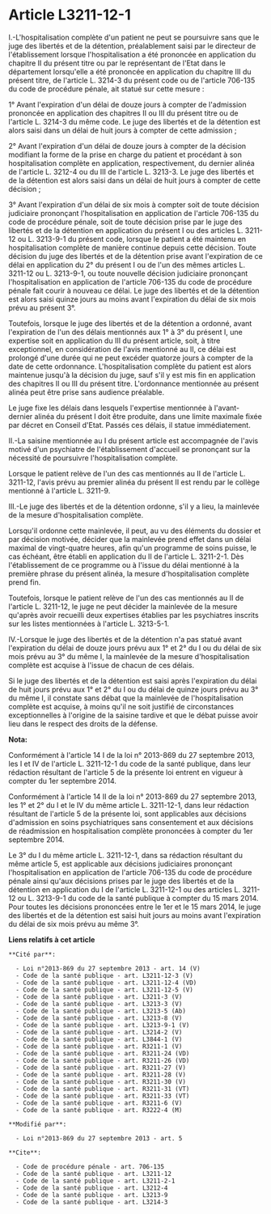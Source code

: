 # Article L3211-12-1

I.-L'hospitalisation complète d'un patient ne peut se poursuivre sans que le juge des libertés et de la détention,
préalablement saisi par le directeur de l'établissement lorsque l'hospitalisation a été prononcée en application du chapitre
II du présent titre ou par le représentant de l'Etat dans le département lorsqu'elle a été prononcée en application du
chapitre III du présent titre, de l'article L. 3214-3 du présent code ou de l'article 706-135 du code de procédure pénale,
ait statué sur cette mesure : 

1° Avant l'expiration d'un délai de douze jours à compter de l'admission prononcée en application des chapitres II ou III du
présent titre ou de l'article L. 3214-3 du même code. Le juge des libertés et de la détention est alors saisi dans un délai
de huit jours à compter de cette admission ; 

2° Avant l'expiration d'un délai de douze jours à compter de la décision modifiant la forme de la prise en charge du patient
et procédant à son hospitalisation complète en application, respectivement, du dernier alinéa de l'article L. 3212-4 ou du
III de l'article L. 3213-3. Le juge des libertés et de la détention est alors saisi dans un délai de huit jours à compter de
cette décision ; 

3° Avant l'expiration d'un délai de six mois à compter soit de toute décision judiciaire prononçant l'hospitalisation en
application de l'article 706-135 du code de procédure pénale, soit de toute décision prise par le juge des libertés et de la
détention en application du présent I ou des articles L. 3211-12 ou L. 3213-9-1 du présent code, lorsque le patient a été
maintenu en hospitalisation complète de manière continue depuis cette décision. Toute décision du juge des libertés et de la
détention prise avant l'expiration de ce délai en application du 2° du présent I ou de l'un des mêmes articles L. 3211-12 ou
L. 3213-9-1, ou toute nouvelle décision judiciaire prononçant l'hospitalisation en application de l'article 706-135 du code
de procédure pénale fait courir à nouveau ce délai. Le juge des libertés et de la détention est alors saisi quinze jours au
moins avant l'expiration du délai de six mois prévu au présent 3°. 

Toutefois, lorsque le juge des libertés et de la détention a ordonné, avant l'expiration de l'un des délais mentionnés aux 1°
à 3° du présent I, une expertise soit en application du III du présent article, soit, à titre exceptionnel, en considération
de l'avis mentionné au II, ce délai est prolongé d'une durée qui ne peut excéder quatorze jours à compter de la date de cette
ordonnance. L'hospitalisation complète du patient est alors maintenue jusqu'à la décision du juge, sauf s'il y est mis fin en
application des chapitres II ou III du présent titre. L'ordonnance mentionnée au présent alinéa peut être prise sans audience
préalable. 

Le juge fixe les délais dans lesquels l'expertise mentionnée à l'avant-dernier alinéa du présent I doit être produite, dans
une limite maximale fixée par décret en Conseil d'Etat. Passés ces délais, il statue immédiatement. 

II.-La saisine mentionnée au I du présent article est accompagnée de l'avis motivé d'un psychiatre de l'établissement
d'accueil se prononçant sur la nécessité de poursuivre l'hospitalisation complète. 

Lorsque le patient relève de l'un des cas mentionnés au II de l'article L. 3211-12, l'avis prévu au premier alinéa du présent
II est rendu par le collège mentionné à l'article L. 3211-9. 

III.-Le juge des libertés et de la détention ordonne, s'il y a lieu, la mainlevée de la mesure d'hospitalisation complète. 

Lorsqu'il ordonne cette mainlevée, il peut, au vu des éléments du dossier et par décision motivée, décider que la mainlevée
prend effet dans un délai maximal de vingt-quatre heures, afin qu'un programme de soins puisse, le cas échéant, être établi
en application du II de l'article L. 3211-2-1. Dès l'établissement de ce programme ou à l'issue du délai mentionné à la
première phrase du présent alinéa, la mesure d'hospitalisation complète prend fin. 

Toutefois, lorsque le patient relève de l'un des cas mentionnés au II de l'article L. 3211-12, le juge ne peut décider la
mainlevée de la mesure qu'après avoir recueilli deux expertises établies par les psychiatres inscrits sur les listes
mentionnées à l'article L. 3213-5-1. 

IV.-Lorsque le juge des libertés et de la détention n'a pas statué avant l'expiration du délai de douze jours prévu aux 1° et
2° du I ou du délai de six mois prévu au 3° du même I, la mainlevée de la mesure d'hospitalisation complète est acquise à
l'issue de chacun de ces délais. 

Si le juge des libertés et de la détention est saisi après l'expiration du délai de huit jours prévu aux 1° et 2° du I ou du
délai de quinze jours prévu au 3° du même I, il constate sans débat que la mainlevée de l'hospitalisation complète est
acquise, à moins qu'il ne soit justifié de circonstances exceptionnelles à l'origine de la saisine tardive et que le débat
puisse avoir lieu dans le respect des droits de la défense.

**Nota:**

Conformément à l'article 14 I de la loi n° 2013-869 du 27 septembre 2013, les I et IV de l'article L. 3211-12-1 du code de la
santé publique, dans leur rédaction résultant de l'article 5 de la présente loi entrent en vigueur à compter du 1er septembre
2014.

Conformément à l'article 14 II de la loi n° 2013-869 du 27 septembre 2013, les 1° et 2° du I et le IV du même article L.
3211-12-1, dans leur rédaction résultant de l'article 5 de la présente loi, sont applicables aux décisions d'admission en
soins psychiatriques sans consentement et aux décisions de réadmission en hospitalisation complète prononcées à compter du
1er septembre 2014.

Le 3° du I du même article L. 3211-12-1, dans sa rédaction résultant du même article 5, est applicable aux décisions
judiciaires prononçant l'hospitalisation en application de l'article 706-135 du code de procédure pénale ainsi qu'aux
décisions prises par le juge des libertés et de la détention en application du I de l'article L. 3211-12-1 ou des articles L.
3211-12 ou L. 3213-9-1 du code de la santé publique à compter du 15 mars 2014. Pour toutes les décisions prononcées entre le
1er et le 15 mars 2014, le juge des libertés et de la détention est saisi huit jours au moins avant l'expiration du délai de
six mois prévu au même 3°.

**Liens relatifs à cet article**

	**Cité par**:

	  - Loi n°2013-869 du 27 septembre 2013 - art. 14 (V)
	  - Code de la santé publique - art. L3211-12-3 (V)
	  - Code de la santé publique - art. L3211-12-4 (VD)
	  - Code de la santé publique - art. L3211-12-5 (V)
	  - Code de la santé publique - art. L3211-3 (V)
	  - Code de la santé publique - art. L3213-3 (V)
	  - Code de la santé publique - art. L3213-5 (Ab)
	  - Code de la santé publique - art. L3213-8 (V)
	  - Code de la santé publique - art. L3213-9-1 (V)
	  - Code de la santé publique - art. L3214-2 (V)
	  - Code de la santé publique - art. L3844-1 (V)
	  - Code de la santé publique - art. R3211-1 (V)
	  - Code de la santé publique - art. R3211-24 (VD)
	  - Code de la santé publique - art. R3211-26 (VD)
	  - Code de la santé publique - art. R3211-27 (V)
	  - Code de la santé publique - art. R3211-28 (V)
	  - Code de la santé publique - art. R3211-30 (V)
	  - Code de la santé publique - art. R3211-31 (VT)
	  - Code de la santé publique - art. R3211-33 (VT)
	  - Code de la santé publique - art. R3211-6 (V)
	  - Code de la santé publique - art. R3222-4 (M)

	**Modifié par**:

	  - Loi n°2013-869 du 27 septembre 2013 - art. 5

	**Cite**:

	  - Code de procédure pénale - art. 706-135
	  - Code de la santé publique - art. L3211-12
	  - Code de la santé publique - art. L3211-2-1
	  - Code de la santé publique - art. L3212-4
	  - Code de la santé publique - art. L3213-9
	  - Code de la santé publique - art. L3214-3
